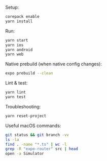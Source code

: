 Setup:
```bash
corepack enable
yarn install
```
Run:
```bash
yarn start
yarn ios
yarn android
yarn web
```
Native prebuild (when native config changes):
```bash
expo prebuild --clean
```
Lint & test:
```bash
yarn lint
yarn test
```
Troubleshooting:
```bash
yarn reset-project
```
Useful macOS commands:
```bash
git status && git branch -vv
ls -la
find . -name "*.ts" | wc -l
grep -R "expo-router" src | head
open -a Simulator
```

